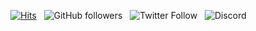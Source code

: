 <p align="center">
	<a href="https://github.com/Technetium1/Technetium1"><img src="https://hits.dwyl.com/Technetium1/Technetium1.svg" alt="Hits"></a> &nbsp
  <img alt="GitHub followers" src="https://img.shields.io/github/followers/Technetium1?label=GitHub%20Followers&style=social"> &nbsp
  <img alt="Twitter Follow" src="https://img.shields.io/twitter/follow/Compdude1?style=social"> &nbsp
  <img alt="Discord" src="https://img.shields.io/discord/260151582337794058?label=Discord&logo=Discord&logoColor=0036D6&style=social"> &nbsp
</p>
